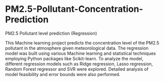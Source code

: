 # PM2.5-Pollutant-Concentration-Prediction
PM2.5 Pollutant level prediction (Regression)

This Machine learning project predicts the concentration level of the PM2.5 pollutant in the atmosphere given meteorological data. The regression model was built using various Machine learning and statistical techniques employing Python packages like Scikit-learn. To analyze the model, different regression models such as Ridge regression, Lasso regression, Random Forest regressor and SVR were explored. Detailed analysis of model feasibility and error bounds were also performed.
